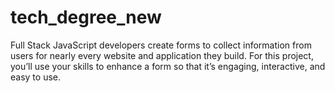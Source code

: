 # tech_degree_new
Full Stack JavaScript developers create forms to collect information from users for nearly every website and application they build. 
For this project, you’ll use your skills to enhance a form so that it’s engaging, interactive, and easy to use.
